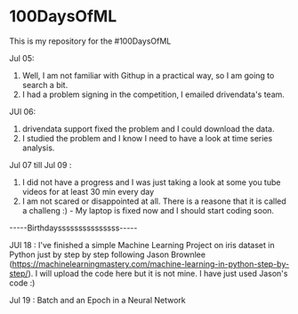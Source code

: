 # 100DaysOfML
This is my repository for the #100DaysOfML

Jul 05:
1. Well, I am not familiar with Githup in a practical way, so I am going to search a bit.
2. I had a problem signing in the competition, I emailed drivendata's team.

JUl 06:
1. drivendata support fixed the problem and I could download the data.
2. I studied the problem and I know I need to have a look at time series analysis.

Jul 07 till  Jul 09 : 
1. I did not have a progress and I was just taking a look at some you tube videos for at least 30 min every day
2. I am not scared or disappointed at all. There is a reasone that it is called a challeng :) - My laptop is fixed now and I should start coding soon. 

-----Birthdaysssssssssssssss-----

JUl 18 : I've finished a simple Machine Learning Project on iris dataset in Python just by step by step following Jason Brownlee (https://machinelearningmastery.com/machine-learning-in-python-step-by-step/). I will upload the code here but it is not mine. I have just used Jason's code :)

Jul 19 : Batch and an Epoch in a Neural Network
